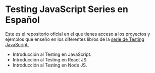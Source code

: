 # Testing JavaScript Series en Español

Este es el repositorio oficial en el que tienes acceso a los proyectos y ejemplos que enseño en los diferentes libros de la [serie de Testing JavaScript.](https://developero.io/ebooks)

- Introducción al Testing en JavaScript.
- Introducción al Testing en React JS.
- Introducción al Testing en Node JS.
